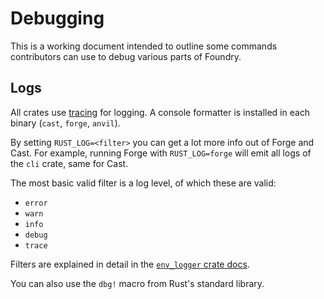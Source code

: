# Debugging

This is a working document intended to outline some commands contributors can use to debug various parts of Foundry.

## Logs

All crates use [tracing](https://docs.rs/tracing/latest/tracing/) for logging. A console formatter is installed in each binary (`cast`, `forge`, `anvil`).

By setting `RUST_LOG=<filter>` you can get a lot more info out of Forge and Cast. For example, running Forge with `RUST_LOG=forge` will emit all logs of the `cli` crate, same for Cast.

The most basic valid filter is a log level, of which these are valid:

- `error`
- `warn`
- `info`
- `debug`
- `trace`

Filters are explained in detail in the [`env_logger` crate docs](https://docs.rs/env_logger).

You can also use the `dbg!` macro from Rust's standard library.
